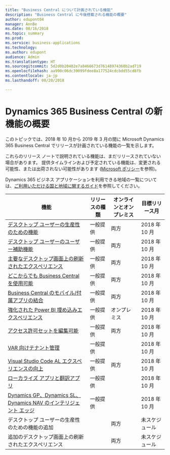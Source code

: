 ```yaml
---
title: "Business Central について計画されている機能"
description: "Business Central に今後搭載される機能の概要"
author: edupont04
manager: AnnBe
ms.date: 08/16/2018
ms.topic: summary
ms.prod: 
ms.service: business-applications
ms.technology: 
ms.author: edupont
audience: Admin
ms.translationtype: HT
ms.sourcegitcommit: 5d2d0b20482e7a8466673d76148974360b2ad719
ms.openlocfilehash: aa990c06dc39099fdee8a177524cdcbdd55cd8fb
ms.contentlocale: ja-jp
ms.lasthandoff: 08/20/2018

---
```

# <a name="summary-of-whats-new-in-dynamics-365-business-central"></a>Dynamics 365 Business Central の新機能の概要

このトピックでは、2018 年 10 月から 2019 年 3 月の間に Microsoft Dynamics 365 Business Central でリリースが計画されている機能の一覧を示します。

これらのリリース ノートで説明されている機能は、まだリリースされていない場合があります。 提供タイムラインおよび予定されている機能は、変更される可能性、または出荷されない可能性があります ([Microsoft ポリシー](https://go.microsoft.com/fwlink/p/?linkid=2007332)を参照)。
    
Dynamics 365 ビジネス アプリケーションを利用できる地域の一覧については、[ご利用いただける国と地域に関するガイド](https://aka.ms/dynamics_365_international_availability_deck)を参照してください。 


| 機能 | リリースの種類 | オンラインとオンプレミス |目標リリース月 |
|------------|----------|--------|--------|
| [デスクトップ ユーザーの生産性のための機能](high-productivity-user-experience.md) | 一般提供 | 両方 |2018 年 10 月  |
| [デスクトップ ユーザーのユーザー補助機能](/business-applications-release-notes/october18/dynamics365-business-central/high-productivity-user-experience#accessibility) |  一般提供 | 両方   |2018 年 10 月  |
| [主要なデスクトップ画面上の刷新されたエクスペリエンス](/business-applications-release-notes/october18/dynamics365-business-central/high-productivity-user-experience#refreshed-desktop-experience) |  一般提供 | 両方 | 2018 年 10 月  |
| [どこからでも Business Central を使用可能](business-central-everywhere.md)|  一般提供  | 両方 |2018 年 10 月  |
| [Business Central のモバイル/付属アプリの結合](/business-applications-release-notes/october18/dynamics365-business-central/high-productivity-user-experience#access-from-anywhere) |  一般提供 | 両方 |2018 年 10 月    |
| [強化された Power BI 埋め込みエクスペリエンス](enhanced-power-bi-embed-experience.md)  | 一般提供    | オンプレミス |2018 年 10 月   |
| [アクセス許可セットを編集可能](editablepermissionsets.md)  | 一般提供    | 両方 |2018 年 10 月   |
| [VAR 向けテナント管理](var-tenant-administration.md)  | 一般提供    |      |2018 年 10 月   |
| [Visual Studio Code AL エクスペリエンスの向上](visual-studio-code-improvements.md)  | 一般提供    |両方|2018 年 10 月   |
| [ローカライズ アプリと翻訳アプリ](localization.md)      |  一般提供  |       |2018 年 10 月   |
| [Dynamics GP、Dynamics SL、Dynamics NAV のインテリジェント エッジ](dynamics-intelligent-edge.md)   | 一般提供  |       |2018 年 10 月|
| デスクトップ ユーザーの生産性のための機能の追加 |     | 両方 |未スケジュール |
| 追加のデスクトップ画面上の刷新されたエクスペリエンス |     | 両方 |未スケジュール |


